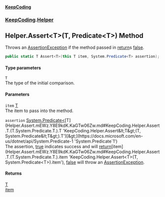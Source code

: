 #### [KeepCoding](index.md 'index')
### [KeepCoding](KeepCoding.md 'KeepCoding').[Helper](Helper.md 'KeepCoding.Helper')
## Helper.Assert&lt;T&gt;(T, Predicate&lt;T&gt;) Method
Throws an [AssertionException](AssertionException.md 'KeepCoding.Internal.AssertionException') if the method passed in [return](https://docs.microsoft.com/en-us/dotnet/csharp/language-reference/keywords/return 'https://docs.microsoft.com/en-us/dotnet/csharp/language-reference/keywords/return')s [false](https://docs.microsoft.com/en-us/dotnet/csharp/language-reference/builtin-types/bool 'https://docs.microsoft.com/en-us/dotnet/csharp/language-reference/builtin-types/bool').  
```csharp
public static T Assert<T>(this T item, System.Predicate<T> assertion);
```
#### Type parameters
<a name='KeepCoding.Helper.Assert.T.(T.System.Predicate.T.).T'></a>
`T`  
The type of the initial comparison.
  
#### Parameters
<a name='KeepCoding.Helper.Assert.T.(T.System.Predicate.T.).item'></a>
`item` [T](Helper.Assert.mEWz.Y8E9kdK.KaGTw06Zw.md#KeepCoding.Helper.Assert.T.(T.System.Predicate.T.).T 'KeepCoding.Helper.Assert&lt;T&gt;(T, System.Predicate&lt;T&gt;).T')  
The item to pass into the method.
  
<a name='KeepCoding.Helper.Assert.T.(T.System.Predicate.T.).assertion'></a>
`assertion` [System.Predicate&lt;](https://docs.microsoft.com/en-us/dotnet/api/System.Predicate-1 'System.Predicate`1')[T](Helper.Assert.mEWz.Y8E9kdK.KaGTw06Zw.md#KeepCoding.Helper.Assert.T.(T.System.Predicate.T.).T 'KeepCoding.Helper.Assert&lt;T&gt;(T, System.Predicate&lt;T&gt;).T')[&gt;](https://docs.microsoft.com/en-us/dotnet/api/System.Predicate-1 'System.Predicate`1')  
The assertion, [true](https://docs.microsoft.com/en-us/dotnet/csharp/language-reference/builtin-types/bool 'https://docs.microsoft.com/en-us/dotnet/csharp/language-reference/builtin-types/bool') indicates success and will [return](https://docs.microsoft.com/en-us/dotnet/csharp/language-reference/keywords/return 'https://docs.microsoft.com/en-us/dotnet/csharp/language-reference/keywords/return')[item](Helper.Assert.mEWz.Y8E9kdK.KaGTw06Zw.md#KeepCoding.Helper.Assert.T.(T.System.Predicate.T.).item 'KeepCoding.Helper.Assert&lt;T&gt;(T, System.Predicate&lt;T&gt;).item'), [false](https://docs.microsoft.com/en-us/dotnet/csharp/language-reference/builtin-types/bool 'https://docs.microsoft.com/en-us/dotnet/csharp/language-reference/builtin-types/bool') will throw an [AssertionException](AssertionException.md 'KeepCoding.Internal.AssertionException').
  
#### Returns
[T](Helper.Assert.mEWz.Y8E9kdK.KaGTw06Zw.md#KeepCoding.Helper.Assert.T.(T.System.Predicate.T.).T 'KeepCoding.Helper.Assert&lt;T&gt;(T, System.Predicate&lt;T&gt;).T')  
[item](Helper.Assert.mEWz.Y8E9kdK.KaGTw06Zw.md#KeepCoding.Helper.Assert.T.(T.System.Predicate.T.).item 'KeepCoding.Helper.Assert&lt;T&gt;(T, System.Predicate&lt;T&gt;).item')
